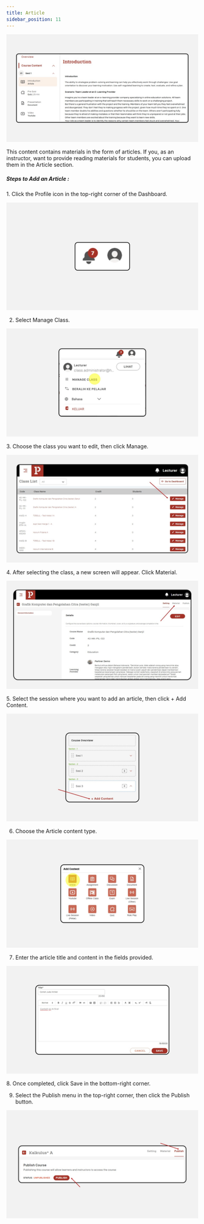 ```yaml
---
title: Article
sidebar_position: 11
---
```

![](/img/degree-lecture-article.jpg)

This content contains materials in the form of articles. If you, as an instructor, want to provide reading materials for students, you can upload them in the Article section.

##### **Steps to Add an Article :**

1. Click the Profile icon in the top-right corner of the Dashboard.

![](/img/articlee-1.jpg)

2. Select Manage Class.

![](/img/articlee-2.jpg)

3. Choose the class you want to edit, then click Manage.

![](/img/articlee-3.jpg)

4. After selecting the class, a new screen will appear. Click Material.

![](/img/articlee-4.jpg)

5. Select the session where you want to add an article, then click + Add Content.

![](/img/articlee-5.jpg)

6. Choose the Article content type.

![](/img/articlee-6.jpg)

7. Enter the article title and content in the fields provided.

![](/img/articlee-7.jpg)

8. Once completed, click Save in the bottom-right corner.

9. Select the Publish menu in the top-right corner, then click the Publish button.

![](/img/degree-lecture-publish.jpg)
